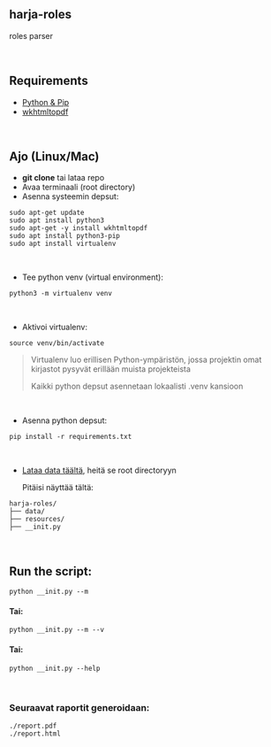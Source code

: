 ## harja-roles
roles parser

<br>

## Requirements 
- [Python & Pip](https://github.com/solita-staskila/harja-roles/edit/main/README.md#ajo-linuxmac) 
- [wkhtmltopdf](https://github.com/solita-staskila/harja-roles/edit/main/README.md#ajo-linuxmac)

<br>

## Ajo (Linux/Mac)
- **git clone** tai lataa repo 
- Avaa terminaali (root directory)
- Asenna systeemin depsut:
```
sudo apt-get update
sudo apt install python3
sudo apt-get -y install wkhtmltopdf
sudo apt install python3-pip
sudo apt install virtualenv
```
<br>

- Tee python venv (virtual environment):
```
python3 -m virtualenv venv
```
<br>

- Aktivoi virtualenv:
```
source venv/bin/activate 
```

> Virtualenv luo erillisen Python-ympäristön, jossa projektin omat kirjastot pysyvät erillään muista projekteista
>
> Kaikki python depsut asennetaan lokaalisti .venv kansioon 
<br>

- Asenna python depsut:
```
pip install -r requirements.txt 
```
<br>

- [Lataa data täältä](https://extranet.vayla.fi/wiki/pages/viewpage.action?pageId=221891359), heitä se root directoryyn

  Pitäisi näyttää tältä:
```
harja-roles/
├── data/
├── resources/
├── __init.py
```

<br>

## Run the script:
```
python __init.py --m
```
#### Tai:
```
python __init.py --m --v
```
#### Tai:
```
python __init.py --help 
```

<br>

### Seuraavat raportit generoidaan:
```
./report.pdf
./report.html
```
